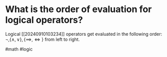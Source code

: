 # What is the order of evaluation for logical operators? 
Logical [[20240910103234]] operators get evaluated in the following order:
$\neg , \{\land, \lor\}, \{\implies, \iff\}$ from left to right.

#math #logic